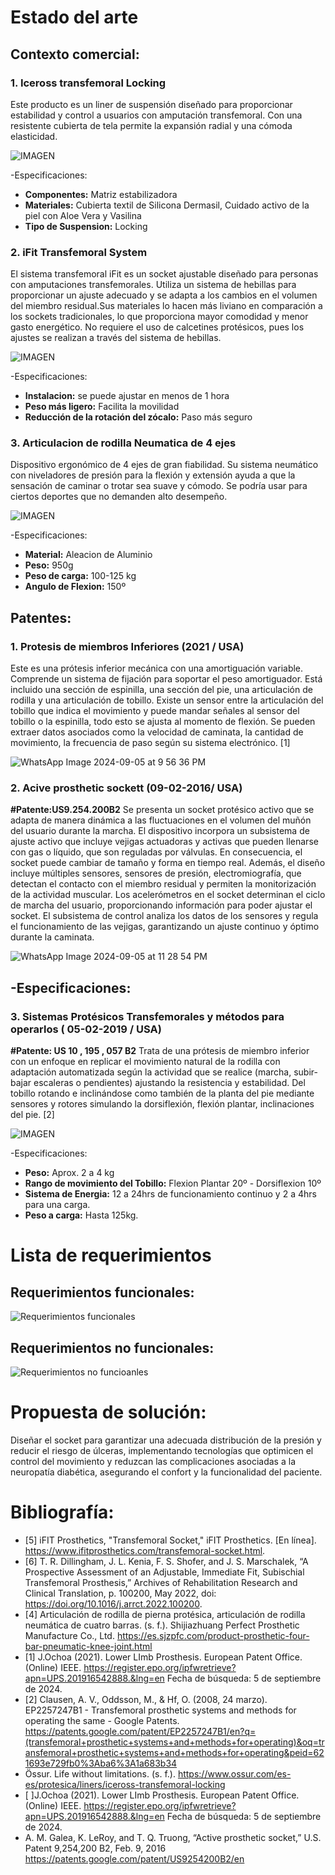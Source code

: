 # Estado del arte 
## Contexto comercial:
### 1. **Iceross transfemoral Locking**
Este producto es un liner de suspensión diseñado para proporcionar estabilidad y control a usuarios con amputación transfemoral.
Con una resistente cubierta de tela permite la expansión radial y una cómoda elasticidad.

![IMAGEN ](https://github.com/user-attachments/assets/695ff82a-ae48-41ee-8949-e761b231b048)


-Especificaciones:
- **Componentes:** Matriz estabilizadora
- **Materiales:** Cubierta textil de Silicona Dermasil, Cuidado activo de la piel con Aloe Vera y Vasilina
- **Tipo de Suspension:** Locking

   
### 2. **iFit Transfemoral System**
El sistema transfemoral iFit es un socket ajustable diseñado para personas con amputaciones transfemorales. Utiliza un sistema de hebillas para proporcionar un ajuste adecuado y se adapta a los cambios en el volumen del miembro residual.Sus materiales lo hacen más liviano en comparación a los sockets tradicionales, lo que proporciona mayor comodidad y menor gasto energético. No requiere el uso de calcetines protésicos, pues los ajustes se realizan a través del sistema de hebillas.

![IMAGEN](https://github.com/user-attachments/assets/a0186ada-8cf9-442d-91af-c5f9309c37e3)


-Especificaciones:
*  **Instalacion:** se puede ajustar en menos de 1 hora
*  **Peso más ligero:** Facilita la movilidad
*  **Reducción de la rotación del zócalo:** Paso más seguro


  
### 3. **Articulacion de rodilla Neumatica de 4 ejes**
Dispositivo ergonómico de 4 ejes de gran fiabilidad. Su sistema neumático con niveladores de presión para la flexión y extensión ayuda a que la sensación de caminar o trotar sea suave y cómodo. Se podría usar para ciertos deportes que no demanden alto desempeño.

![IMAGEN](https://github.com/user-attachments/assets/edddf28e-2f42-4cb8-9582-d370610c9be0)

-Especificaciones:
- **Material:** Aleacion de Aluminio
- **Peso:** 950g
- **Peso de carga:** 100-125 kg
- **Angulo de Flexion:** 150º



## Patentes:
### 1. **Protesis de miembros Inferiores (2021 / USA)** 
Este es una prótesis inferior mecánica con una amortiguación variable. Comprende un sistema de fijación para soportar el peso amortiguador. Está incluido una sección de espinilla, una sección del pie, una articulación de rodilla y una articulación de tobillo. Existe un sensor entre la articulación del tobillo que indica el movimiento y puede mandar señales al sensor del tobillo o la espinilla, todo esto se ajusta al momento de flexión. Se pueden extraer datos asociados como la velocidad de caminata, la cantidad de movimiento, la frecuencia de paso según su sistema electrónico. [1]

![WhatsApp Image 2024-09-05 at 9 56 36 PM](https://github.com/user-attachments/assets/7d721978-2658-4274-ad6e-3788bd7325f7)


### 2. **Acive prosthetic sockett (09-02-2016/ USA)**
**#Patente:US9.254.200B2**
Se presenta un socket protésico activo que se adapta de manera dinámica a las fluctuaciones en el volumen del muñón del usuario durante la marcha. El dispositivo incorpora un subsistema de ajuste activo que incluye vejigas actuadoras y activas que pueden llenarse con gas o líquido, que son reguladas por válvulas. En consecuencia, el socket puede cambiar de tamaño y forma en tiempo real. Además, el diseño incluye múltiples sensores, sensores de presión, electromiografía, que detectan el contacto con el miembro residual y permiten la monitorización de la actividad muscular. Los acelerómetros en el socket determinan el ciclo de marcha del usuario, proporcionando información para poder ajustar el socket. El subsistema de control analiza los datos de los sensores y regula el funcionamiento de las vejigas, garantizando un ajuste continuo y óptimo durante la caminata.

![WhatsApp Image 2024-09-05 at 11 28 54 PM](https://github.com/user-attachments/assets/3e26f86d-c508-4b1f-bc6b-19ffba01c64c)

-Especificaciones:
- 

### 3. **Sistemas Protésicos Transfemorales y métodos para operarlos ( 05-02-2019 / USA)** 
**#Patente: US 10 , 195 , 057 B2**
Trata de una prótesis de miembro inferior con un enfoque en replicar el movimiento natural de la rodilla con adaptación automatizada según la actividad que se realice (marcha, subir-bajar escaleras o pendientes) ajustando la resistencia y estabilidad. Del tobillo rotando e inclinándose como también de la planta del pie mediante sensores y rotores simulando la dorsiflexión, flexión plantar, inclinaciones del pie. [2]

![IMAGEN](https://github.com/user-attachments/assets/4f3de37c-9b75-47a3-8ef7-ba2c32dfb02c)


-Especificaciones: 
- **Peso:** Aprox. 2 a 4 kg
- **Rango de movimiento del Tobillo:** Flexion Plantar 20º - Dorsiflexion 10º
- **Sistema de Energia:** 12 a 24hrs de funcionamiento continuo y 2 a 4hrs para una carga.
- **Peso a carga:** Hasta 125kg.









# Lista de requerimientos 

## Requerimientos funcionales:

![Requerimientos funcionales ](https://github.com/user-attachments/assets/2cb53caf-bf81-4c13-b0f5-5d81c5cc34fd)




## Requerimientos no funcionales:

![Requerimientos no funcioanles](https://github.com/user-attachments/assets/b1857eea-800d-4c9a-b98e-07ff3358f4b0)


# Propuesta de solución:

Diseñar el socket para garantizar una adecuada distribución de la presión y reducir el riesgo de úlceras, implementando tecnologías que optimicen el control del movimiento y reduzcan las complicaciones asociadas a la neuropatía diabética, asegurando el confort y la funcionalidad del paciente.


# Bibliografía:
- [5] iFIT Prosthetics, "Transfemoral Socket," iFIT Prosthetics. [En línea]. https://www.ifitprosthetics.com/transfemoral-socket.html.
- [6] T. R. Dillingham, J. L. Kenia, F. S. Shofer, and J. S. Marschalek, “A Prospective Assessment of an Adjustable, Immediate Fit, Subischial Transfemoral Prosthesis,” Archives of Rehabilitation Research and Clinical Translation, p. 100200, May 2022, doi: https://doi.org/10.1016/j.arrct.2022.100200.
- [4] Articulación de rodilla de pierna protésica, articulación de rodilla neumática de cuatro barras. (s. f.). Shijiazhuang Perfect Prosthetic Manufacture Co., Ltd. https://es.sjzpfc.com/product-prosthetic-four-bar-pneumatic-knee-joint.html
- [1] J.Ochoa (2021). Lower LImb Prosthesis. European Patent Office. (Online) IEEE.
https://register.epo.org/ipfwretrieve?apn=UPS.201916542888.&lng=en
Fecha de  búsqueda: 5 de septiembre de 2024.
- [2] Clausen, A. V., Oddsson, M., & Hf, O. (2008, 24 marzo). EP2257247B1 - Transfemoral prosthetic systems and methods for operating the same          - Google Patents. https://patents.google.com/patent/EP2257247B1/en?q=(transfemoral+prosthetic+systems+and+methods+for+operating)&oq=transfemoral+prosthetic+systems+and+methods+for+operating&peid=621693e729fb0%3Aba6%3A1a683b34
-  Össur. Life without limitations. (s. f.). https://www.ossur.com/es-es/protesica/liners/iceross-transfemoral-locking
- [ ]J.Ochoa (2021). Lower LImb Prosthesis. European Patent Office. (Online) IEEE. https://register.epo.org/ipfwretrieve?apn=UPS.201916542888.&lng=en Fecha de  búsqueda: 5 de septiembre de 2024.
- A. M. Galea, K. LeRoy, and T. Q. Truong, “Active prosthetic socket,” U.S. Patent 9,254,200 B2, Feb. 9, 2016 https://patents.google.com/patent/US9254200B2/en




